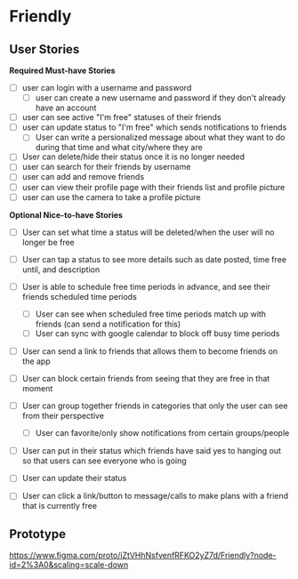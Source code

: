 # Friendly

## User Stories

**Required Must-have Stories**

- [ ] user can login with a username and password
    - [ ] user can create a new username and password if they don't already have an account
- [ ] user can see active "I'm free" statuses of their friends
- [ ] user can update status to "I'm free" which sends notifications to friends
    - [ ] User can write a persionalized message about what they want to do during that time and what city/where they are
- [ ] User can delete/hide their status once it is no longer needed
- [ ] user can search for their friends by username
- [ ] user can add and remove friends
- [ ] user can view their profile page with their friends list and profile picture
- [ ] user can use the camera to take a profile picture

**Optional Nice-to-have Stories**

- [ ] User can set what time a status will be deleted/when the user will no longer be free
- [ ] User can tap a status to see more details such as date posted, time free until, and description
- [ ] User is able to schedule free time periods in advance, and see their friends scheduled time periods
    - [ ] User can see when scheduled free time periods match up with friends (can send a notification for this)
    - [ ] User can sync with google calendar to block off busy time periods
- [ ] User can send a link to friends that allows them to become friends on the app
- [ ] User can block certain friends from seeing that they are free in that moment
- [ ] User can group together friends in categories that only the user can see from their perspective
    - [ ] User can favorite/only show notifications from certain groups/people
- [ ] User can put in their status which friends have said yes to hanging out so that users can see everyone who is going
- [ ] User can update their status
- [ ] User can click a link/button to message/calls to make plans with a friend that is currently free


## Prototype
https://www.figma.com/proto/iZtVHhNsfvenfRFKO2yZ7d/Friendly?node-id=2%3A0&scaling=scale-down
